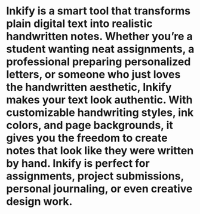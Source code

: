 <h1>Inkify is a smart tool that transforms plain digital text into realistic handwritten notes. Whether you’re a student wanting neat assignments, a professional preparing personalized letters, or someone who just loves the handwritten aesthetic, Inkify makes your text look authentic. With customizable handwriting styles, ink colors, and page backgrounds, it gives you the freedom to create notes that look like they were written by hand. Inkify is perfect for assignments, project submissions, personal journaling, or even creative design work. </h1>
